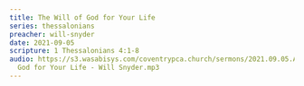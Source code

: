 ```yaml
---
title: The Will of God for Your Life
series: thessalonians
preacher: will-snyder
date: 2021-09-05
scripture: 1 Thessalonians 4:1-8
audio: https://s3.wasabisys.com/coventrypca.church/sermons/2021.09.05.A The Will of
  God for Your Life - Will Snyder.mp3
---
```

